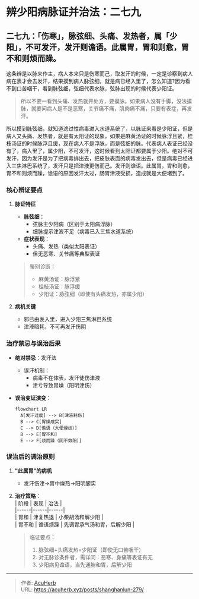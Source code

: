 # 辨少阳病脉证并治法：二七九


## 二七九：「伤寒」，脉弦细、头痛、发热者，属「少阳」，不可发汗，发汗则谵语。此属胃，胃和则愈，胃不和则烦而躁。

<!--more-->

这条辨是以脉来作主，病人本来只是伤寒而己，取发汗的时候，一定是诊察到病人病在表才会去发汗，结果摸到病人脉弦细，就是病已经入里了，怎么知道?因为看不到口苦咽干，看到脉弦细，弦细代表水脉，弦脉出现的时候代表少阳证。

> 所以不要一看到头痛、发热就开处方，要摸脉。如果病人没有手脚，没法摸脉，就要问病人是不是恶寒，关节痛不痛，肌肉痛不痛，只要有表症，再发汗。

所以摸到脉弦细，就知道滤过性病毒进入水道系统了，以脉证来看是少阳证，但是病人又头痛、发热者，就是有太阳证的现象，如果是麻黄汤证的时候脉浮且紧，桂枝汤证的时候脉浮且缓，现在病人不是浮脉，而是弦细的脉。代表病人表证已经没有了，病入里了，属少阳，不可发汗，这时候看到太阳证都要属于少阳。绝对不可发汗，因为发汗是为了把病毒排出去，把皮肤表面的病毒发出去，但是病毒已经进入三焦淋巴系统了，发汗只是把津液更伤而己。发汗则谵语。此属胃，胃和则愈，胃不和则烦而躁，谵语的原因发汗太过，肠胃津液受损，造成就是大便堵到了。

### 核心辨证要点  
1. **脉证特征**  
   - **脉弦细**：  
     - 弦脉主少阳病（区别于太阳病浮脉）  
     - 细脉提示津液不足（病毒已入三焦水道系统）  
   - **症状表现**：  
     - 头痛、发热（类似太阳表证）  
     - 但无恶寒、关节痛等典型表证  

   > 鉴别诊断：  
   > - 麻黄汤证：脉浮紧  
   > - 桂枝汤证：脉浮缓  
   > - 少阳证：脉弦细（即使有头痛发热，亦属少阳）  

2. **病机关键**  
   - 邪已由表入里，进入少阳三焦淋巴系统  
   - 津液暗耗，不可再发汗伤阴  

### 治疗禁忌与误治后果  
- **绝对禁忌**：发汗法  
  - 误汗机制：  
    - 病毒不在体表，发汗徒伤津液  
    - 津亏导致胃燥（阳明津伤）  

- **误治变证演变**：  
  ```mermaid
  flowchart LR
    A[发汗过度] --> B[津液耗伤]
    B --> C[胃燥成实]
    C --> D[谵语（大便燥结）]
    B --> E[胃不和]
    E --> F[烦而躁（阴不敛阳）]
  ```

### 误治后的调治原则  
1. **"此属胃"的病机**  
   - 发汗伤津→胃中燥热→阳明腑实  

2. **治疗策略**：  
   | 阶段 | 表现 | 治法 |  
   |------|------|------|  
   | 胃和 | 津复热退 | 小柴胡汤和解少阳 |  
   | 胃不和 | 谵语烦躁 | 先调胃承气汤和胃，后解少阳 |  

   > 临证要点：  
   > 1. 脉弦细+头痛发热=少阳证（即使无口苦咽干）  
   > 2. 对无脉诊条件者，需详问：恶寒、身痛等表证有无  
   > 3. 少阳病见谵语，当先通腑和胃，后解少阳

---

> 作者: [AcuHerb](https://acuherb.xyz)  
> URL: https://acuherb.xyz/posts/shanghanlun-279/  

